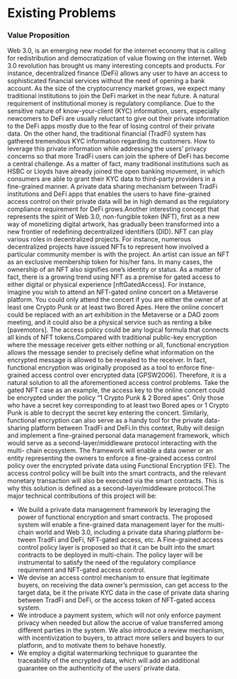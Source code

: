 # Existing Problems

### Value Proposition <a href="#value-proposition" id="value-proposition"></a>

Web 3.0, is an emerging new model for the internet economy that is calling for redistribution and democratization of value flowing on the internet. Web 3.0 revolution has brought us many interesting concepts and products. For instance, decentralized finance (DeFi) allows any user to have an access to sophisticated financial services without the need of opening a bank account. As the size of the cryptocurrency market grows, we expect many traditional institutions to join the DeFi market in the near future. A natural requirement of institutional money is regulatory compliance. Due to the sensitive nature of know-your-client (KYC) information, users, especially newcomers to DeFi are usually reluctant to give out their private information to the DeFi apps mostly due to the fear of losing control of their private data. On the other hand, the traditional financial (TradFi) system has gathered tremendous KYC information regarding its customers. How to leverage this private information while addressing the users’ privacy concerns so that more TradFi users can join the sphere of DeFi has become a central challenge. As a matter of fact, many traditional institutions such as HSBC or Lloyds have already joined the open banking movement, in which consumers are able to grant their KYC data to third-party providers in a fine-grained manner. A private data sharing mechanism between TradFi institutions and DeFi apps that enables the users to have fine-grained access control on their private data will be in high demand as the regulatory compliance requirement for DeFi grows.Another interesting concept that represents the spirit of Web 3.0, non-fungible token (NFT), first as a new way of monetizing digital artwork, has gradually been transformed into a new frontier of redefining decentralized identifiers (DID). NFT can play various roles in decentralized projects. For instance, numerous decentralized projects have issued NFTs to represent how involved a particular community member is with the project. An artist can issue an NFT as an exclusive membership token for his/her fans. In many cases, the ownership of an NFT also signifies one’s identity or status. As a matter of fact, there is a growing trend using NFT as a premise for gated access to either digital or physical experience \[nftGatedAccess]. For instance, imagine you wish to attend an NFT-gated online concert on a Metaverse platform. You could only attend the concert if you are either the owner of at least one Crypto Punk or at least two Bored Apes. Here the online concert could be replaced with an art exhibition in the Metaverse or a DAO zoom meeting, and it could also be a physical service such as renting a bike \[pavemotors]. The access policy could be any logical formula that connects all kinds of NFT tokens.Compared with traditional public-key encryption where the message receiver gets either nothing or all, functional encryption allows the message sender to precisely define what information on the encrypted message is allowed to be revealed to the receiver. In fact, functional encryption was originally proposed as a tool to enforce fine-grained access control over encrypted data \[GPSW2006]. Therefore, it is a natural solution to all the aforementioned access control problems. Take the gated NFT case as an example, the access key to the online concert could be encrypted under the policy “1 Crypto Punk & 2 Bored apes”. Only those who have a secret key corresponding to at least two Bored apes or 1 Crypto Punk is able to decrypt the secret key entering the concert. Similarly, functional encryption can also serve as a handy tool for the private data-sharing platform between TradFi and DeFi.In this context, Ruby will design and implement a fine-grained personal data management framework, which would serve as a second-layer/middleware protocol interacting with the multi- chain ecosystem. The framework will enable a data owner or an entity representing the owners to enforce a fine-grained access control policy over the encrypted private data using Functional Encryption (FE). The access control policy will be built into the smart contracts, and the relevant monetary transaction will also be executed via the smart contracts. This is why this solution is defined as a second-layer/middleware protocol.The major technical contributions of this project will be:

* We build a private data management framework by leveraging the power of functional encryption and smart contracts. The proposed system will enable a fine-grained data management layer for the multi-chain world and Web 3.0, including a private data sharing platform be- tween TradFi and DeFi, NFT-gated access, etc. A Fine-grained access control policy layer is proposed so that it can be built into the smart contracts to be deployed in multi-chain. The policy layer will be instrumental to satisfy the need of the regulatory compliance requirement and NFT-gated access control.
* We devise an access control mechanism to ensure that legitimate buyers, on receiving the data owner’s permission, can get access to the target data, be it the private KYC data in the case of private data sharing between TradFi and DeFi, or the access token of NFT-gated access system.
* We introduce a payment system, which will not only enforce payment privacy when needed but allow the accrue of value transferred among different parties in the system. We also introduce a review mechanism, with incentivization to buyers, to attract more sellers and buyers to our platform, and to motivate them to behave honestly.
* We employ a digital watermarking technique to guarantee the traceability of the encrypted data, which will add an additional guarantee on the authenticity of the users’ private data.

